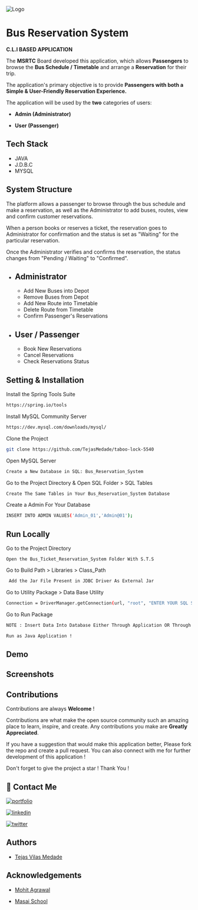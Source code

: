 
![Logo](https://nimbus-screenshots.s3.amazonaws.com/s/8d438c76f2e2bc1848e7d0d81907c802.png)


# Bus Reservation System

 **C.L.I BASED APPLICATION**

The **MSRTC** Board developed this application, which allows **Passengers** to browse the **Bus Schedule / Timetable** and arrange a **Reservation** for their trip.  

The application's primary objective is to provide **Passengers with both a Simple & User-Friendly Reservation Experience.**

The application will be used by the **two** categories of users:

- **Admin (Administrator)**

- **User (Passenger)** 
## Tech Stack

- JAVA
- J.D.B.C
- MYSQL







## System Structure

The platform allows a passenger to browse through the bus schedule and make a reservation, as well as the Administrator to add buses, routes, view and confirm customer reservations.

When a person books or reserves a ticket, the reservation goes to Administrator for confirmation and the status is set as "Waiting" for the particular reservation. 

Once the Administrator verifies and confirms the reservation, the status changes from "Pending / Waiting" to "Confirmed". 

- Administrator
    -
    - Add New Buses into Depot
    - Remove Buses from Depot
    - Add New Route into Timetable
    - Delete Route from Timetable 
    - Confirm Passenger's Reservations

- User / Passenger
    -
    - Book New Reservations
    - Cancel Reservations
    - Check Reservations Status




## Setting & Installation 

Install the Spring Tools Suite 
```bash
https://spring.io/tools
```

Install MySQL Community Server

```bash
https://dev.mysql.com/downloads/mysql/
```

Clone the Project

```bash
git clone https://github.com/TejasMedade/taboo-lock-5540
```

Open MySQL Server
```bash
Create a New Database in SQL: Bus_Reservation_System 
```
Go to the Project Directory & Open SQL Folder > SQL Tables

```bash
Create The Same Tables in Your Bus_Reservation_System Database 
```

Create a Admin For Your Database

```bash
INSERT INTO ADMIN VALUES('Admin_01','Admin@01');
```




## Run Locally


Go to the Project Directory

```bas
Open the Bus_Ticket_Reservation_System Folder With S.T.S 
```

Go to Build Path > Libraries > Class_Path

```bash
 Add the Jar File Present in JDBC Driver As External Jar
```
Go to Utility Package > Data Base Utility 

```bash
Connection = DriverManager.getConnection(url, "root", "ENTER YOUR SQL SERVER PASSWORD");
```

Go to Run Package 

```bash
NOTE : Insert Data Into Database Either Through Application OR Through MySQL By Entering the Queries From SQL Queries  
```

```bash
Run as Java Application !
```


## Demo





## Screenshots



## Contributions

Contributions are always **Welcome** !

Contributions are what make the open source community such an amazing place to learn, inspire, and create. Any contributions you make are **Greatly Appreciated**.

If you have a suggestion that would make this application better, Please fork the repo and create a pull request. You can also connect with me for further development of this application !

Don't forget to give the project a star ! Thank You !

## 🔗 Contact Me
[![portfolio](https://img.shields.io/badge/my_portfolio-000?style=for-the-badge&logo=ko-fi&logoColor=white)](https://tejasmedade.github.io/)

[![linkedin](https://img.shields.io/badge/linkedin-0A66C2?style=for-the-badge&logo=linkedin&logoColor=white)](https://www.linkedin.com/TejasMedade)

[![twitter](https://img.shields.io/badge/twitter-1DA1F2?style=for-the-badge&logo=twitter&logoColor=white)](https://twitter.com/TejasMedade)


## Authors

- [Tejas Vilas Medade](https://github.com/tejasmedade)
## Acknowledgements


- [Mohit Agrawal](https://github.com/mohitagrawal22)

- [Masai School](https://www.masaischool.com/)
 
